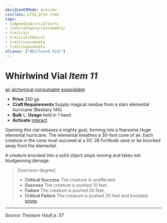 ```yaml
---
obsidianUIMode: preview
cssclass: pf2e,pf2e-item
tags:
- compendium/src/pf2e/tv
- item/category/consumable/
- trait/air
- trait/alchemical
- trait/consumable
- trait/expandable
aliases: ["Whirlwind Vial"]
---
```

# Whirlwind Vial *Item 11*  
[air](air.md "Air Energy & Element Trait")  [alchemical](alchemical.md "Alchemical Item Trait")  [consumable](consumable.md "Consumable Item Trait")  [expandable](expandable-tv.md "Expandable Item Trait")  

- **Price** 250 gp
- **Craft Requirements** Supply magical residue from a slain elemental hurricane (Bestiary 145).
- **Bulk** L; **Usage** held in 1 hand
- **Activate** [Interact](interact.md)

Opening this vial releases a mighty gust, forming into a fearsome Huge elemental hurricane. The elemental breathes a 30-foot cone of air. Each creature in the cone must succeed at a DC 28 Fortitude save or be knocked away from the elemental.

A creature knocked into a solid object stops moving and takes `4d6` bludgeoning damage.

> [!success-degree] 
> - **Critical Success** The creature is unaffected.
> - **Success** The creature is pushed 10 feet.
> - **Failure** The creature is pushed 20 feet.
> - **Critical Failure** The creature is pushed 20 feet and knocked [prone](conditions.md#Prone).


---
*Source: Treasure Vault p. 57*